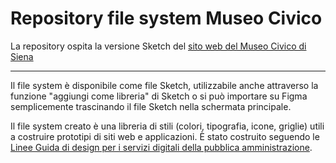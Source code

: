 # Repository file system Museo Civico

La repository ospita la versione Sketch del [sito web del Museo Civico di Siena](https://museocivico.comune.siena.it/)

---

Il file system è disponibile come file Sketch, utilizzabile anche attraverso la funzione "aggiungi come libreria" di Sketch o si può importare su Figma semplicemente trascinando il file Sketch nella schermata principale.

Il file system creato è una libreria di stili (colori, tipografia, icone, griglie) utili a costruire prototipi di siti web e applicazioni. È stato costruito seguendo le [Linee Guida di design per i servizi digitali della pubblica amministrazione](https://docs.italia.it/italia/designers-italia/design-linee-guida-docs/it/stabile/).

